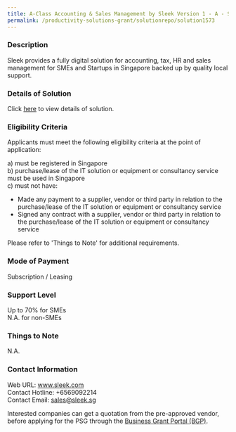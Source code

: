```yaml
---
title: A-Class Accounting & Sales Management by Sleek Version 1 - A - Slim
permalink: /productivity-solutions-grant/solutionrepo/solution1573
---
```


### Description

Sleek provides a fully digital solution for accounting, tax, HR and sales management for SMEs and Startups in Singapore backed up by quality local support.

### Details of Solution

Click <a href='https://www.gobusiness.gov.sg/images/psg/DesensitisedSleekTechAnnex3CRwef8April2021_Part_1.pdf' target='_blank' rel='noopener'>here</a> to view details of solution.

### Eligibility Criteria

Applicants must meet the following eligibility criteria at the point of application:

a) must be registered in Singapore <br>
b) purchase/lease of the IT solution or equipment or consultancy service must be used in Singapore <br>
c) must not have:
- Made any payment to a supplier, vendor or third party in relation to the purchase/lease of the IT solution or equipment or consultancy service
- Signed any contract with a supplier, vendor or third party in relation to the purchase/lease of the IT solution or equipment or consultancy service

Please refer to 'Things to Note' for additional requirements.

### Mode of Payment
Subscription / Leasing

### Support Level
Up to 70% for SMEs <br>
N.A. for non-SMEs

### Things to Note
N.A.

### Contact Information
Web URL: www.sleek.com <br>Contact Hotline: +6569092214 <br>Contact Email: sales@sleek.sg <br>

Interested companies can get a quotation from the pre-approved vendor, before applying for the PSG through the <a target='_blank' rel='noopener' href='https://www.businessgrants.gov.sg/'>Business Grant Portal (BGP)</a>.
